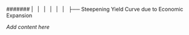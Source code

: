 ####### |   |   |   |   |   |   ├── Steepening Yield Curve due to Economic Expansion

*Add content here*